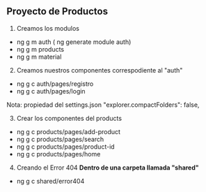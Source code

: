 ## Proyecto de Productos

1. Creamos los  modulos

- ng g m auth ( ng generate module auth)
- ng g m products
- ng g m material

2. Creamos nuestros componentes correspodiente al "auth"

 - ng g c auth/pages/registro
 - ng g c auth/pages/login 

Nota: propiedad del settings.json "explorer.compactFolders": false,

3. Crear los componentes del products

 - ng g c products/pages/add-product
 - ng g c products/pages/search
 - ng g c products/pages/product-id
 - ng g c products/pages/home

 4. Creando el Error 404
  **Dentro de una carpeta llamada "shared"**
  - ng g c shared/error404